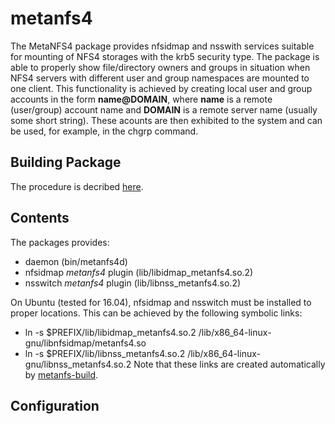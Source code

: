# metanfs4
The MetaNFS4 package provides nfsidmap and nsswith services suitable for mounting of NFS4 storages with the krb5 security type. The package is able to properly show file/directory owners and groups in situation when NFS4 servers with different user and group namespaces are mounted to one client. This functionality is achieved by creating local user and group accounts in the form **name@DOMAIN**, where **name** is a remote (user/group) account name and **DOMAIN** is a remote server name (usually some short string). These acounts are then exhibited to the system and can be used, for example, in the chgrp command.

## Building Package
The procedure is decribed [here](https://github.com/kulhanek/metanfs4-build).

## Contents
The packages provides:
* daemon (bin/metanfs4d)
* nfsidmap *metanfs4* plugin (lib/libidmap_metanfs4.so.2)
* nsswitch *metanfs4* plugin (lib/libnss_metanfs4.so.2)

On Ubuntu (tested for 16.04), nfsidmap and nsswitch must be installed to proper locations. This can be achieved by the following symbolic links:
* ln -s $PREFIX/lib/libidmap_metanfs4.so.2 /lib/x86_64-linux-gnu/libnfsidmap/metanfs4.so
* ln -s $PREFIX/lib/libnss_metanfs4.so.2 /lib/x86_64-linux-gnu/libnss_metanfs4.so.2
Note that these links are created automatically by [metanfs-build](https://github.com/kulhanek/metanfs4-build).

## Configuration

